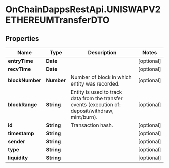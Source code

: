 # OnChainDappsRestApi.UNISWAPV2ETHEREUMTransferDTO

## Properties

Name | Type | Description | Notes
------------ | ------------- | ------------- | -------------
**entryTime** | **Date** |  | [optional] 
**recvTime** | **Date** |  | [optional] 
**blockNumber** | **Number** | Number of block in which entity was recorded. | [optional] 
**blockRange** | **String** | Entity is used to track data from the transfer events (execution of: deposit/withdraw, mint/burn). | [optional] 
**id** | **String** | Transaction hash. | [optional] 
**timestamp** | **String** |  | [optional] 
**sender** | **String** |  | [optional] 
**type** | **String** |  | [optional] 
**liquidity** | **String** |  | [optional] 


